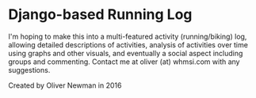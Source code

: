 # Django-based Running Log

I'm hoping to make this into a multi-featured activity (running/biking) log,
allowing detailed descriptions of activities, analysis of activities over time
using graphs and other visuals, and eventually a social aspect including groups
and commenting. Contact me at oliver (at) whmsi.com with any suggestions.

Created by Oliver Newman in 2016
